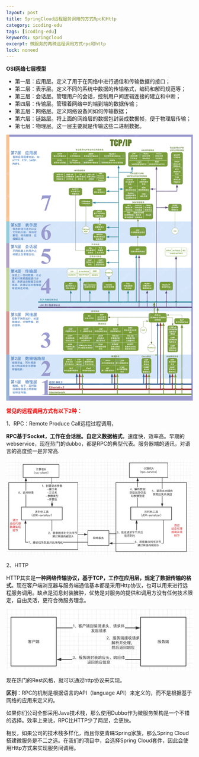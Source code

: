 ```yaml
---
layout: post
title: SpringCloud远程服务调用的方式Rpc和Http
category: icoding-edu
tags: [icoding-edu]
keywords: springcloud
excerpt: 微服务的两种远程调用方式rpc和http
lock: noneed
---
```


**OSI网络七层模型**

- 第一层：应用层。定义了用于在网络中进行通信和传输数据的接口；
- 第二层：表示层。定义不同的系统中数据的传输格式，编码和解码规范等；
- 第三层：会话层。管理用户的会话，控制用户间逻辑连接的建立和中断；
- 第四层：传输层。管理着网络中的端到端的数据传输；
- 第五层：网络层。定义网络设备间如何传输数据；
- 第六层：链路层。将上面的网络层的数据包封装成数据帧，便于物理层传输；
- 第七层：物理层。这一层主要就是传输这些二进制数据。

![](\assets\images\2020\springcloud\osi-seven-layer.gif)

<strong style="color:red">常见的远程调用方式有以下2种：</strong>

1、RPC：Remote Produce Call远程过程调用，

**RPC基于Socket，工作在会话层。自定义数据格式**，速度快，效率高。早期的webservice，现在热门的dubbo，都是RPC的典型代表。服务器端的通讯，对语言的高度统一是非常高.

![](/assets/images/2020/springcloud/rpc.jpg)

2、HTTP

HTTP其实是**一种网络传输协议，基于TCP，工作在应用层，规定了数据传输的格式**。现在客户端浏览器与服务端通信基本都是采用Http协议，也可以用来进行远程服务调用。缺点是消息封装臃肿，优势是对服务的提供和调用方没有任何技术限定，自由灵活，更符合微服务理念。

![](/assets/images/2020/springcloud/http-restful.jpg)

现在热门的Rest风格，就可以通过http协议来实现。



**区别**：RPC的机制是根据语言的API（language API）来定义的，而不是根据基于网络的应用来定义的。

如果你们公司全部采用Java技术栈，那么使用Dubbo作为微服务架构是一个不错的选择。效率上来说，RPC比HTTP少了两层，会更快。

相反，如果公司的技术栈多样化，而且你更青睐Spring家族，那么Spring Cloud搭建微服务是不二之选。在我们的项目中，会选择Spring Cloud套件，因此会使用Http方式来实现服务间调用。